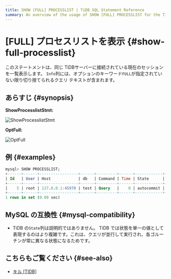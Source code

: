 ```yaml
---
title: SHOW [FULL] PROCESSLIST | TiDB SQL Statement Reference
summary: An overview of the usage of SHOW [FULL] PROCESSLIST for the TiDB database.
---
```


# [FULL] プロセスリストを表示 {#show-full-processlist}

このステートメントは、同じ TiDBサーバーに接続されている現在のセッションを一覧表示します。 `Info`列には、オプションのキーワード`FULL`が指定されていない限り切り捨てられるクエリ テキストが含まれます。

## あらすじ {#synopsis}

**ShowProcesslistStmt:**

![ShowProcesslistStmt](https://download.pingcap.com/images/docs/sqlgram/ShowProcesslistStmt.png)

**OptFull:**

![OptFull](https://download.pingcap.com/images/docs/sqlgram/OptFull.png)

## 例 {#examples}

```sql
mysql> SHOW PROCESSLIST;
+------+------+-----------------+------+---------+------+------------+------------------+
| Id   | User | Host            | db   | Command | Time | State      | Info             |
+------+------+-----------------+------+---------+------+------------+------------------+
|    5 | root | 127.0.0.1:45970 | test | Query   |    0 | autocommit | SHOW PROCESSLIST |
+------+------+-----------------+------+---------+------+------------+------------------+
1 rows in set (0.00 sec)
```

## MySQL の互換性 {#mysql-compatibility}

-   TiDB の`State`列は説明的ではありません。 TiDB では状態を単一の値として表現するのはより複雑です。これは、クエリが並行して実行され、各ゴルーチンが常に異なる状態になるためです。

## こちらもご覧ください {#see-also}

-   [キル [TIDB]](/sql-statements/sql-statement-kill.md)
